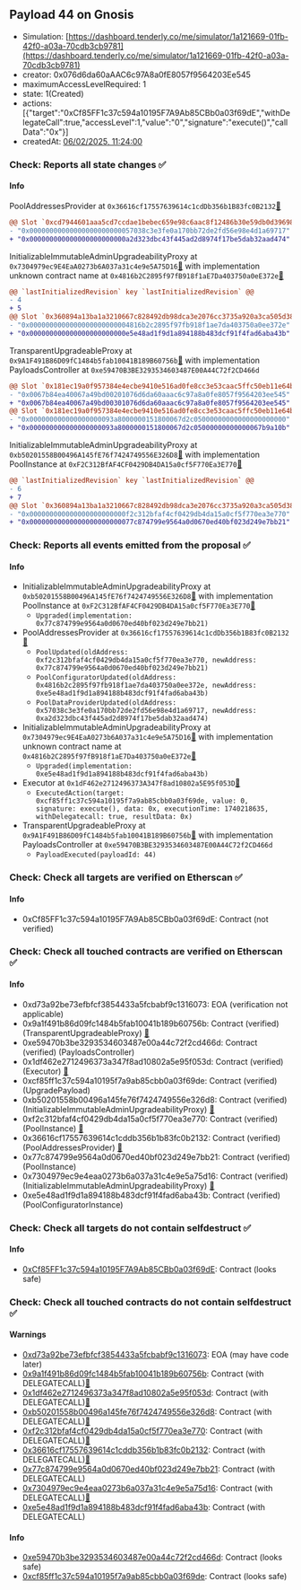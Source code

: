 ## Payload 44 on Gnosis

- Simulation: [https://dashboard.tenderly.co/me/simulator/1a121669-01fb-42f0-a03a-70cdb3cb9781](https://dashboard.tenderly.co/me/simulator/1a121669-01fb-42f0-a03a-70cdb3cb9781)
- creator: 0x076d6da60aAAC6c97A8a0fE8057f9564203Ee545
- maximumAccessLevelRequired: 1
- state: 1(Created)
- actions: [{"target":"0xCf85FF1c37c594a10195F7A9Ab85CBb0a03f69dE","withDelegateCall":true,"accessLevel":1,"value":"0","signature":"execute()","callData":"0x"}]
- createdAt: [06/02/2025, 11:24:00](https://gnosisscan.io/tx/0xfd8bafa9dc90c564c055f998b54374bf680d027bd69599721e6907a69b8314c2)

### Check: Reports all state changes :white_check_mark:

#### Info


PoolAddressesProvider at `0x36616cf17557639614c1cdDb356b1B83fc0B2132`[:ghost:](https://github.com/bgd-labs/aave-address-book "AaveV3Gnosis.POOL_ADDRESSES_PROVIDER")
```diff
@@ Slot `0xcd7944601aaa5cd7ccdae1bebec659e98c6aac8f12486b30e59db0d39698051f` @@
- "0x00000000000000000000000057038c3e3fe0a170bb72de2fd56e98e4d1a69717"
+ "0x000000000000000000000000a2d323dbc43f445ad2d8974f17be5dab32aad474"
```

InitializableImmutableAdminUpgradeabilityProxy at `0x7304979ec9E4EaA0273b6A037a31c4e9e5A75D16`[:ghost:](https://github.com/bgd-labs/aave-address-book "AaveV3Gnosis.POOL_CONFIGURATOR") with implementation unknown contract name at `0x4816b2C2895f97fB918f1aE7Da403750a0eE372e`[:ghost:](https://github.com/bgd-labs/aave-address-book "AaveV3Gnosis.POOL_CONFIGURATOR_IMPL")
```diff
@@ `lastInitializedRevision` key `lastInitializedRevision` @@
- 4
+ 5
@@ Slot `0x360894a13ba1a3210667c828492db98dca3e2076cc3735a920a3ca505d382bbc` @@
- "0x0000000000000000000000004816b2c2895f97fb918f1ae7da403750a0ee372e"
+ "0x000000000000000000000000e5e48ad1f9d1a894188b483dcf91f4fad6aba43b"
```

TransparentUpgradeableProxy at `0x9A1F491B86D09fC1484b5fab10041B189B60756b`[:ghost:](https://github.com/bgd-labs/aave-address-book "GovernanceV3Gnosis.PAYLOADS_CONTROLLER") with implementation PayloadsController at `0xe59470B3BE3293534603487E00A44C72f2CD466d`
```diff
@@ Slot `0x181ec19a0f957384e4ecbe9410e516ad0fe8cc3e53caac5ffc50eb11e64bf488` @@
- "0x0067b84ea40067a49bd00201076d6da60aaac6c97a8a0fe8057f9564203ee545"
+ "0x0067b84ea40067a49bd00301076d6da60aaac6c97a8a0fe8057f9564203ee545"
@@ Slot `0x181ec19a0f957384e4ecbe9410e516ad0fe8cc3e53caac5ffc50eb11e64bf489` @@
- "0x000000000000000000093a8000000151800067d2c05000000000000000000000"
+ "0x000000000000000000093a8000000151800067d2c05000000000000067b9a10b"
```

InitializableImmutableAdminUpgradeabilityProxy at `0xb50201558B00496A145fE76f7424749556E326D8`[:ghost:](https://github.com/bgd-labs/aave-address-book "AaveV3Gnosis.POOL") with implementation PoolInstance at `0xF2C312BfAF4CF0429DB4DA15a0cf5F770Ea3E770`[:ghost:](https://github.com/bgd-labs/aave-address-book "AaveV3Gnosis.POOL_IMPL")
```diff
@@ `lastInitializedRevision` key `lastInitializedRevision` @@
- 6
+ 7
@@ Slot `0x360894a13ba1a3210667c828492db98dca3e2076cc3735a920a3ca505d382bbc` @@
- "0x000000000000000000000000f2c312bfaf4cf0429db4da15a0cf5f770ea3e770"
+ "0x00000000000000000000000077c874799e9564a0d0670ed40bf023d249e7bb21"
```


### Check: Reports all events emitted from the proposal :white_check_mark:

#### Info

- InitializableImmutableAdminUpgradeabilityProxy at `0xb50201558B00496A145fE76f7424749556E326D8`[:ghost:](https://github.com/bgd-labs/aave-address-book "AaveV3Gnosis.POOL") with implementation PoolInstance at `0xF2C312BfAF4CF0429DB4DA15a0cf5F770Ea3E770`[:ghost:](https://github.com/bgd-labs/aave-address-book "AaveV3Gnosis.POOL_IMPL")
  - `Upgraded(implementation: 0x77c874799e9564a0d0670ed40bf023d249e7bb21)`
- PoolAddressesProvider at `0x36616cf17557639614c1cdDb356b1B83fc0B2132`[:ghost:](https://github.com/bgd-labs/aave-address-book "AaveV3Gnosis.POOL_ADDRESSES_PROVIDER")
  - `PoolUpdated(oldAddress: 0xf2c312bfaf4cf0429db4da15a0cf5f770ea3e770, newAddress: 0x77c874799e9564a0d0670ed40bf023d249e7bb21)`
  - `PoolConfiguratorUpdated(oldAddress: 0x4816b2c2895f97fb918f1ae7da403750a0ee372e, newAddress: 0xe5e48ad1f9d1a894188b483dcf91f4fad6aba43b)`
  - `PoolDataProviderUpdated(oldAddress: 0x57038c3e3fe0a170bb72de2fd56e98e4d1a69717, newAddress: 0xa2d323dbc43f445ad2d8974f17be5dab32aad474)`
- InitializableImmutableAdminUpgradeabilityProxy at `0x7304979ec9E4EaA0273b6A037a31c4e9e5A75D16`[:ghost:](https://github.com/bgd-labs/aave-address-book "AaveV3Gnosis.POOL_CONFIGURATOR") with implementation unknown contract name at `0x4816b2C2895f97fB918f1aE7Da403750a0eE372e`[:ghost:](https://github.com/bgd-labs/aave-address-book "AaveV3Gnosis.POOL_CONFIGURATOR_IMPL")
  - `Upgraded(implementation: 0xe5e48ad1f9d1a894188b483dcf91f4fad6aba43b)`
- Executor at `0x1dF462e2712496373A347f8ad10802a5E95f053D`[:ghost:](https://github.com/bgd-labs/aave-address-book "AaveV3Gnosis.ACL_ADMIN, GovernanceV3Gnosis.EXECUTOR_LVL_1")
  - `ExecutedAction(target: 0xcf85ff1c37c594a10195f7a9ab85cbb0a03f69de, value: 0, signature: execute(), data: 0x, executionTime: 1740218635, withDelegatecall: true, resultData: 0x)`
- TransparentUpgradeableProxy at `0x9A1F491B86D09fC1484b5fab10041B189B60756b`[:ghost:](https://github.com/bgd-labs/aave-address-book "GovernanceV3Gnosis.PAYLOADS_CONTROLLER") with implementation PayloadsController at `0xe59470B3BE3293534603487E00A44C72f2CD466d`
  - `PayloadExecuted(payloadId: 44)`

### Check: Check all targets are verified on Etherscan :white_check_mark:

#### Info

- 0xCf85FF1c37c594a10195F7A9Ab85CBb0a03f69dE: Contract (not verified) 

### Check: Check all touched contracts are verified on Etherscan :white_check_mark:

#### Info

- 0xd73a92be73efbfcf3854433a5fcbabf9c1316073: EOA (verification not applicable)
- 0x9a1f491b86d09fc1484b5fab10041b189b60756b: Contract (verified) (TransparentUpgradeableProxy) [:ghost:](https://github.com/bgd-labs/aave-address-book "GovernanceV3Gnosis.PAYLOADS_CONTROLLER")
- 0xe59470b3be3293534603487e00a44c72f2cd466d: Contract (verified) (PayloadsController) 
- 0x1df462e2712496373a347f8ad10802a5e95f053d: Contract (verified) (Executor) [:ghost:](https://github.com/bgd-labs/aave-address-book "AaveV3Gnosis.ACL_ADMIN, GovernanceV3Gnosis.EXECUTOR_LVL_1")
- 0xcf85ff1c37c594a10195f7a9ab85cbb0a03f69de: Contract (verified) (UpgradePayload) 
- 0xb50201558b00496a145fe76f7424749556e326d8: Contract (verified) (InitializableImmutableAdminUpgradeabilityProxy) [:ghost:](https://github.com/bgd-labs/aave-address-book "AaveV3Gnosis.POOL")
- 0xf2c312bfaf4cf0429db4da15a0cf5f770ea3e770: Contract (verified) (PoolInstance) [:ghost:](https://github.com/bgd-labs/aave-address-book "AaveV3Gnosis.POOL_IMPL")
- 0x36616cf17557639614c1cddb356b1b83fc0b2132: Contract (verified) (PoolAddressesProvider) [:ghost:](https://github.com/bgd-labs/aave-address-book "AaveV3Gnosis.POOL_ADDRESSES_PROVIDER")
- 0x77c874799e9564a0d0670ed40bf023d249e7bb21: Contract (verified) (PoolInstance) 
- 0x7304979ec9e4eaa0273b6a037a31c4e9e5a75d16: Contract (verified) (InitializableImmutableAdminUpgradeabilityProxy) [:ghost:](https://github.com/bgd-labs/aave-address-book "AaveV3Gnosis.POOL_CONFIGURATOR")
- 0xe5e48ad1f9d1a894188b483dcf91f4fad6aba43b: Contract (verified) (PoolConfiguratorInstance) 

### Check: Check all targets do not contain selfdestruct :white_check_mark:

#### Info

- [0xCf85FF1c37c594a10195F7A9Ab85CBb0a03f69dE](https://gnosisscan.io/address/0xCf85FF1c37c594a10195F7A9Ab85CBb0a03f69dE): Contract (looks safe)

### Check: Check all touched contracts do not contain selfdestruct :white_check_mark:

#### Warnings

- [0xd73a92be73efbfcf3854433a5fcbabf9c1316073](https://gnosisscan.io/address/0xd73a92be73efbfcf3854433a5fcbabf9c1316073): EOA (may have code later)
- [0x9a1f491b86d09fc1484b5fab10041b189b60756b](https://gnosisscan.io/address/0x9a1f491b86d09fc1484b5fab10041b189b60756b): Contract (with DELEGATECALL)[:ghost:](https://github.com/bgd-labs/aave-address-book "GovernanceV3Gnosis.PAYLOADS_CONTROLLER")
- [0x1df462e2712496373a347f8ad10802a5e95f053d](https://gnosisscan.io/address/0x1df462e2712496373a347f8ad10802a5e95f053d): Contract (with DELEGATECALL)[:ghost:](https://github.com/bgd-labs/aave-address-book "AaveV3Gnosis.ACL_ADMIN, GovernanceV3Gnosis.EXECUTOR_LVL_1")
- [0xb50201558b00496a145fe76f7424749556e326d8](https://gnosisscan.io/address/0xb50201558b00496a145fe76f7424749556e326d8): Contract (with DELEGATECALL)[:ghost:](https://github.com/bgd-labs/aave-address-book "AaveV3Gnosis.POOL")
- [0xf2c312bfaf4cf0429db4da15a0cf5f770ea3e770](https://gnosisscan.io/address/0xf2c312bfaf4cf0429db4da15a0cf5f770ea3e770): Contract (with DELEGATECALL)[:ghost:](https://github.com/bgd-labs/aave-address-book "AaveV3Gnosis.POOL_IMPL")
- [0x36616cf17557639614c1cddb356b1b83fc0b2132](https://gnosisscan.io/address/0x36616cf17557639614c1cddb356b1b83fc0b2132): Contract (with DELEGATECALL)[:ghost:](https://github.com/bgd-labs/aave-address-book "AaveV3Gnosis.POOL_ADDRESSES_PROVIDER")
- [0x77c874799e9564a0d0670ed40bf023d249e7bb21](https://gnosisscan.io/address/0x77c874799e9564a0d0670ed40bf023d249e7bb21): Contract (with DELEGATECALL)
- [0x7304979ec9e4eaa0273b6a037a31c4e9e5a75d16](https://gnosisscan.io/address/0x7304979ec9e4eaa0273b6a037a31c4e9e5a75d16): Contract (with DELEGATECALL)[:ghost:](https://github.com/bgd-labs/aave-address-book "AaveV3Gnosis.POOL_CONFIGURATOR")
- [0xe5e48ad1f9d1a894188b483dcf91f4fad6aba43b](https://gnosisscan.io/address/0xe5e48ad1f9d1a894188b483dcf91f4fad6aba43b): Contract (with DELEGATECALL)

#### Info

- [0xe59470b3be3293534603487e00a44c72f2cd466d](https://gnosisscan.io/address/0xe59470b3be3293534603487e00a44c72f2cd466d): Contract (looks safe)
- [0xcf85ff1c37c594a10195f7a9ab85cbb0a03f69de](https://gnosisscan.io/address/0xcf85ff1c37c594a10195f7a9ab85cbb0a03f69de): Contract (looks safe)

